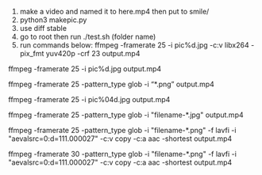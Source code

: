 1) make a video and named it to here.mp4 then put to smile/
2) python3 makepic.py
3) use diff stable
4) go to root then run ./test.sh (folder name)
5) run commands below:
ffmpeg -framerate 25 -i pic%d.jpg -c:v libx264 -pix_fmt yuv420p -crf 23 
output.mp4

ffmpeg -framerate 25 -i pic%d.jpg output.mp4

ffmpeg -framerate 25 -pattern_type  glob -i “*.png” output.mp4

ffmpeg -framerate 25 -i pic%04d.jpg output.mp4

ffmpeg -framerate 25 -pattern_type  glob -i "filename-*.jpg" output.mp4

ffmpeg -framerate 25 -pattern_type glob -i "filename-*.png" -f lavfi -i 
"aevalsrc=0:d=111.000027" -c:v copy -c:a aac -shortest output.mp4

ffmpeg -framerate 30 -pattern_type glob -i "filename-*.png" -f lavfi -i 
"aevalsrc=0:d=111.000027" -c:v copy -c:a aac -shortest output.mp4
